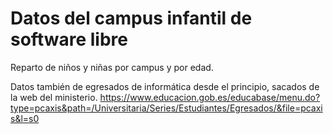# Datos del campus infantil de software libre

Reparto de niños y niñas por campus y por edad.

Datos también de egresados de informática desde el principio, sacados
de la web del ministerio. https://www.educacion.gob.es/educabase/menu.do?type=pcaxis&path=/Universitaria/Series/Estudiantes/Egresados/&file=pcaxis&l=s0
